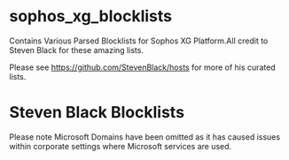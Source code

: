 # sophos_xg_blocklists
Contains Various Parsed Blocklists for Sophos XG Platform.All credit to Steven Black for these amazing lists.

Please see https://github.com/StevenBlack/hosts for more of his curated lists.


# Steven Black Blocklists
Please note Microsoft Domains have been omitted as it has caused issues within corporate settings where Microsoft services are used.
